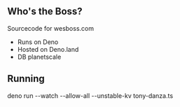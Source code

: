 ## Who's the Boss?

Sourcecode for wesboss.com

- Runs on Deno
- Hosted on Deno.land
- DB planetscale

## Running

deno run --watch --allow-all --unstable-kv tony-danza.ts
